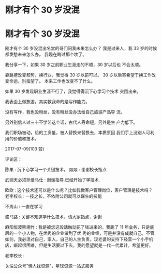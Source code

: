 # 刚才有个 30 岁没混

# 刚才有个 30 岁没混

刚才有个 30 岁没混出名堂的哥们问我未来怎么办？ 我是过来人，我 33 岁的时候都发愁未来怎么办。 我现在跨过那个坎了。

我分享一下，如果 30 岁之前职业生涯走的不顺，30 岁以后也 不会太顺。

靠跳槽改变颓势，换行业，我觉得 30 岁以前可以。 30 岁以后寄希望于换工作改变命运，别指望了。 本来工作也改变不了什么。

如果 30 岁发现职业生涯不行了，我觉得得沉下心学习个技术 突围出来。

我表面上做旅游，其实救我命的是写作能力。

没有写作，我也没粉丝，没有粉丝没办法给自己旅游产品导 流。

另外别信人过三十不学艺这个话，古代人寿命短，另外是生 产力低下。

我们职场被动，给的工资低，被人替换来替换去，本质原因 我们手上没别人可利用的价值和技术。

2017-07-09(103 赞)

评论区：

陈果 : 沉下心学习一个关键技术， 燚燚 : 谢谢校长指点

武则天必须拎爱马仕 : 谢谢指导.已经开始了学技术.

欧欧 : 这个技术还可以是什么呢？比如我做客户管理岗位，客户管理是技术吗？ 老李校长 : 一技之长，不依附公司就可以谋生的技能

不周山 : 一直在学习

盛马路 : 关键不知道学什么技术，请大家指点，谢谢

麻阳恒波熊翊竹 : 我是被您这段话触动花了钱进来的，我跑了 11 年业务，只是底层的一个小人物，在优秀的企业做到了优 秀的业绩，可是并没有成就自己，不管如何，我必须对自己，家人，自己的人生负责。现老婆的支持下经营一个小手机 店，崛起很困难，但是生活要过下去。我的愿望就是一代一代累计，希望更好。

老李校长 :

关注公众号"懒人找资源"，星球资源一站式服务